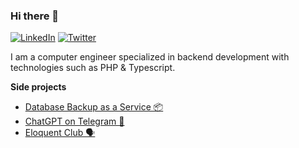 ### Hi there 👋

[![LinkedIn](https://img.shields.io/badge/LinkedIn-connect-blue)](https://www.linkedin.com/in/gregori-pineres)
[![Twitter](https://img.shields.io/twitter/url/https/twitter.com/cloudposse.svg?style=social&label=Follow%20%40gregorip02)](https://twitter.com/gregorip02)

I am a computer engineer specialized in backend development with technologies such as PHP & Typescript.

**Side projects**

- [Database Backup as a Service 📦](https://databasebackup.dev)
- [ChatGPT on Telegram 🤖](https://t.me/ai_telegram_assistant_bot)
- [Eloquent Club 🗣️](https://eloquentclub.com)
